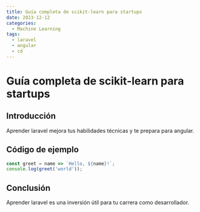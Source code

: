 ```yaml
---
title: Guía completa de scikit-learn para startups
date: 2023-12-12
categories:
  - Machine Learning
tags:
  - laravel
  - angular
  - cd
---
```


# Guía completa de scikit-learn para startups

## Introducción

Aprender laravel mejora tus habilidades técnicas y te prepara para angular.

## Código de ejemplo

```javascript
const greet = name => `Hello, ${name}!`;
console.log(greet('world'));
```

## Conclusión

Aprender laravel es una inversión útil para tu carrera como desarrollador.